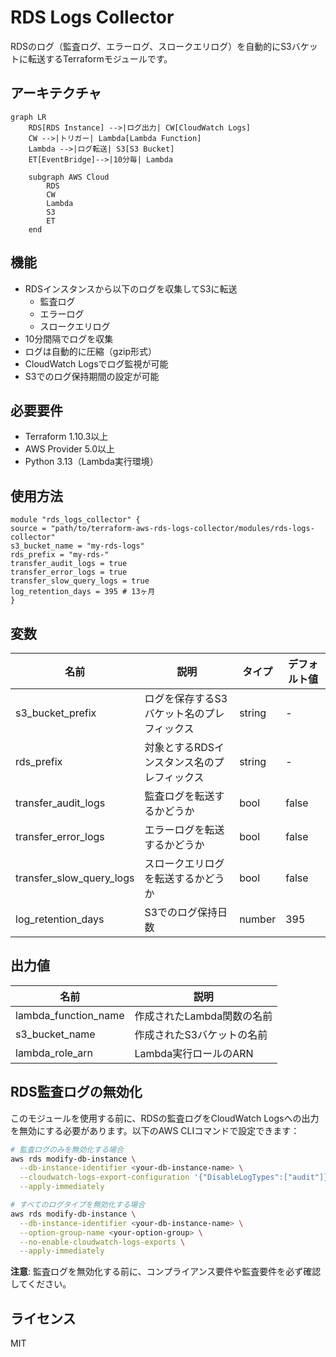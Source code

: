 # RDS Logs Collector

RDSのログ（監査ログ、エラーログ、スロークエリログ）を自動的にS3バケットに転送するTerraformモジュールです。

## アーキテクチャ

```mermaid
graph LR
    RDS[RDS Instance] -->|ログ出力| CW[CloudWatch Logs]
    CW -->|トリガー| Lambda[Lambda Function]
    Lambda -->|ログ転送| S3[S3 Bucket]
    ET[EventBridge]-->|10分毎| Lambda
    
    subgraph AWS Cloud
        RDS
        CW
        Lambda
        S3
        ET
    end
```

## 機能

- RDSインスタンスから以下のログを収集してS3に転送
  - 監査ログ
  - エラーログ
  - スロークエリログ
- 10分間隔でログを収集
- ログは自動的に圧縮（gzip形式）
- CloudWatch Logsでログ監視が可能
- S3でのログ保持期間の設定が可能

## 必要要件

- Terraform 1.10.3以上
- AWS Provider 5.0以上
- Python 3.13（Lambda実行環境）

## 使用方法

```hcl
module "rds_logs_collector" {
source = "path/to/terraform-aws-rds-logs-collector/modules/rds-logs-collector"
s3_bucket_name = "my-rds-logs"
rds_prefix = "my-rds-"
transfer_audit_logs = true
transfer_error_logs = true
transfer_slow_query_logs = true
log_retention_days = 395 # 13ヶ月
}
```

## 変数

| 名前 | 説明 | タイプ | デフォルト値 |
|------|-------------|------|---------|
| s3_bucket_prefix | ログを保存するS3バケット名のプレフィックス | string | - |
| rds_prefix | 対象とするRDSインスタンス名のプレフィックス | string | - |
| transfer_audit_logs | 監査ログを転送するかどうか | bool | false |
| transfer_error_logs | エラーログを転送するかどうか | bool | false |
| transfer_slow_query_logs | スロークエリログを転送するかどうか | bool | false |
| log_retention_days | S3でのログ保持日数 | number | 395 |

## 出力値

| 名前 | 説明 |
|------|-------------|
| lambda_function_name | 作成されたLambda関数の名前 |
| s3_bucket_name | 作成されたS3バケットの名前 |
| lambda_role_arn | Lambda実行ロールのARN |

## RDS監査ログの無効化

このモジュールを使用する前に、RDSの監査ログをCloudWatch Logsへの出力を無効にする必要があります。以下のAWS CLIコマンドで設定できます：

```bash
# 監査ログのみを無効化する場合
aws rds modify-db-instance \
  --db-instance-identifier <your-db-instance-name> \
  --cloudwatch-logs-export-configuration '{"DisableLogTypes":["audit"]}' \
  --apply-immediately

# すべてのログタイプを無効化する場合
aws rds modify-db-instance \
  --db-instance-identifier <your-db-instance-name> \
  --option-group-name <your-option-group> \
  --no-enable-cloudwatch-logs-exports \
  --apply-immediately
```

**注意**: 監査ログを無効化する前に、コンプライアンス要件や監査要件を必ず確認してください。

## ライセンス

MIT
